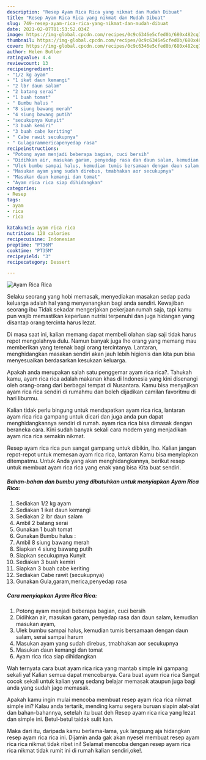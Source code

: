 ```yaml
---
description: "Resep Ayam Rica Rica yang nikmat dan Mudah Dibuat"
title: "Resep Ayam Rica Rica yang nikmat dan Mudah Dibuat"
slug: 749-resep-ayam-rica-rica-yang-nikmat-dan-mudah-dibuat
date: 2021-02-07T01:53:52.034Z
image: https://img-global.cpcdn.com/recipes/0c9c6346e5cfed0b/680x482cq70/ayam-rica-rica-foto-resep-utama.jpg
thumbnail: https://img-global.cpcdn.com/recipes/0c9c6346e5cfed0b/680x482cq70/ayam-rica-rica-foto-resep-utama.jpg
cover: https://img-global.cpcdn.com/recipes/0c9c6346e5cfed0b/680x482cq70/ayam-rica-rica-foto-resep-utama.jpg
author: Helen Butler
ratingvalue: 4.4
reviewcount: 13
recipeingredient:
- "1/2 kg ayam"
- "1 ikat daun kemangi"
- "2 lbr daun salam"
- "2 batang serai"
- "1 buah tomat"
- " Bumbu halus "
- "8 siung bawang merah"
- "4 siung bawang putih"
- "secukupnya Kunyit"
- "3 buah kemiri"
- "3 buah cabe keriting"
- " Cabe rawit secukupnya"
- " Gulagarammericapenyedap rasa"
recipeinstructions:
- "Potong ayam menjadi beberapa bagian, cuci bersih"
- "Didihkan air, masukan garam, penyedap rasa dan daun salam, kemudian masukan ayam,"
- "Ulek bumbu sampai halus, kemudian tumis bersamaan dengan daun salam, serai sampai harum"
- "Masukan ayam yang sudah direbus, tmabhakan aor secukupnya"
- "Masukan daun kemangi dan tomat"
- "Ayam rica rica siap dihidangkan"
categories:
- Resep
tags:
- ayam
- rica
- rica

katakunci: ayam rica rica 
nutrition: 120 calories
recipecuisine: Indonesian
preptime: "PT36M"
cooktime: "PT35M"
recipeyield: "3"
recipecategory: Dessert

---
```



![Ayam Rica Rica](https://img-global.cpcdn.com/recipes/0c9c6346e5cfed0b/680x482cq70/ayam-rica-rica-foto-resep-utama.jpg)

Selaku seorang yang hobi memasak, menyediakan masakan sedap pada keluarga adalah hal yang menyenangkan bagi anda sendiri. Kewajiban seorang ibu Tidak sekadar mengerjakan pekerjaan rumah saja, tapi kamu pun wajib memastikan keperluan nutrisi terpenuhi dan juga hidangan yang disantap orang tercinta harus lezat.

Di masa  saat ini, kalian memang dapat membeli olahan siap saji tidak harus repot mengolahnya dulu. Namun banyak juga lho orang yang memang mau memberikan yang terenak bagi orang tercintanya. Lantaran, menghidangkan masakan sendiri akan jauh lebih higienis dan kita pun bisa menyesuaikan berdasarkan kesukaan keluarga. 



Apakah anda merupakan salah satu penggemar ayam rica rica?. Tahukah kamu, ayam rica rica adalah makanan khas di Indonesia yang kini disenangi oleh orang-orang dari berbagai tempat di Nusantara. Kamu bisa menyajikan ayam rica rica sendiri di rumahmu dan boleh dijadikan camilan favoritmu di hari liburmu.

Kalian tidak perlu bingung untuk mendapatkan ayam rica rica, lantaran ayam rica rica gampang untuk dicari dan juga anda pun dapat menghidangkannya sendiri di rumah. ayam rica rica bisa dimasak dengan beraneka cara. Kini sudah banyak sekali cara modern yang menjadikan ayam rica rica semakin nikmat.

Resep ayam rica rica pun sangat gampang untuk dibikin, lho. Kalian jangan repot-repot untuk memesan ayam rica rica, lantaran Kamu bisa menyiapkan ditempatmu. Untuk Anda yang akan menghidangkannya, berikut resep untuk membuat ayam rica rica yang enak yang bisa Kita buat sendiri.

<!--inarticleads1-->

##### Bahan-bahan dan bumbu yang dibutuhkan untuk menyiapkan Ayam Rica Rica:

1. Sediakan 1/2 kg ayam
1. Sediakan 1 ikat daun kemangi
1. Sediakan 2 lbr daun salam
1. Ambil 2 batang serai
1. Gunakan 1 buah tomat
1. Gunakan  Bumbu halus :
1. Ambil 8 siung bawang merah
1. Siapkan 4 siung bawang putih
1. Siapkan secukupnya Kunyit
1. Sediakan 3 buah kemiri
1. Siapkan 3 buah cabe keriting
1. Sediakan  Cabe rawit (secukupnya)
1. Gunakan  Gula,garam,merica,penyedap rasa




<!--inarticleads2-->

##### Cara menyiapkan Ayam Rica Rica:

1. Potong ayam menjadi beberapa bagian, cuci bersih
1. Didihkan air, masukan garam, penyedap rasa dan daun salam, kemudian masukan ayam,
1. Ulek bumbu sampai halus, kemudian tumis bersamaan dengan daun salam, serai sampai harum
1. Masukan ayam yang sudah direbus, tmabhakan aor secukupnya
1. Masukan daun kemangi dan tomat
1. Ayam rica rica siap dihidangkan




Wah ternyata cara buat ayam rica rica yang mantab simple ini gampang sekali ya! Kalian semua dapat mencobanya. Cara buat ayam rica rica Sangat cocok sekali untuk kalian yang sedang belajar memasak ataupun juga bagi anda yang sudah jago memasak.

Apakah kamu ingin mulai mencoba membuat resep ayam rica rica nikmat simple ini? Kalau anda tertarik, mending kamu segera buruan siapin alat-alat dan bahan-bahannya, setelah itu buat deh Resep ayam rica rica yang lezat dan simple ini. Betul-betul taidak sulit kan. 

Maka dari itu, daripada kamu berlama-lama, yuk langsung aja hidangkan resep ayam rica rica ini. Dijamin anda gak akan nyesel membuat resep ayam rica rica nikmat tidak ribet ini! Selamat mencoba dengan resep ayam rica rica nikmat tidak rumit ini di rumah kalian sendiri,oke!.

